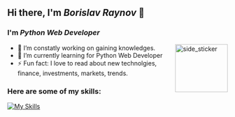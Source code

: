## Hi there, I'm *Borislav Raynov* 👋
### I'm ***Python Web Developer***


<img align="right" width=120px height=110px alt="side_sticker" src="giphy.com/gifs/QaMhVZVwOvDiw" />

- 🔭 I’m constatly working on gaining knowledges.
- 🌱 I’m currently learning for Python Web Developer
- ⚡ Fun fact: I love to read about new technolgies, financе, investments, markets, trends.


### Here are some of my skills:
[![My Skills](https://skillicons.dev/icons?i=py,django,postgres,docker,sqlite,vscode,js,css,html,postman&theme=dark)](https://github.com/BorislavRaynov)
